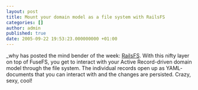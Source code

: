 ```yaml
---
layout: post
title: Mount your domain model as a file system with RailsFS
categories: []
author: admin
published: true
date: 2005-09-22 19:53:23.000000000 +01:00
---
```

<p>_why has posted the mind bender of the week: <a href="http://redhanded.hobix.com/inspect/railsfsAfterACoupleMinutesOfToolingWithFuseWhoa.html">RailsFS</a>. With this nifty layer on top of FuseFS, you get to interact with your Active Record-driven domain model through the file system. The individual records open up as <span class="caps">YAML</span>-documents that you can interact with and the changes are persisted. Crazy, sexy, cool!</p>